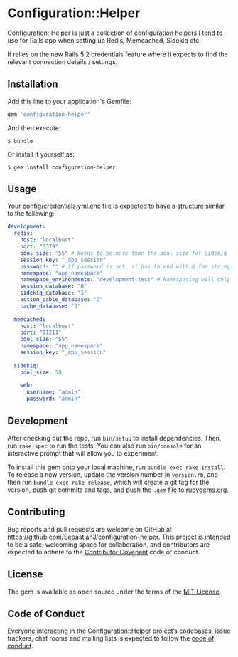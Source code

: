 # Configuration::Helper

Configuration::Helper is just a collection of configuration helpers I tend to use for Rails app when setting up Redis, Memcached, Sidekiq etc.

It relies on the new Rails 5.2 credentials feature where it expects to find the relevant connection details / settings.

## Installation

Add this line to your application's Gemfile:

```ruby
gem 'configuration-helper'
```

And then execute:

    $ bundle

Or install it yourself as:

    $ gem install configuration-helper

## Usage

Your config/credentials.yml.enc file is expected to have a structure similar to the following:

```yaml
development:
  redis:
    host: "localhost"
    port: "6379"
    pool_size: "55" # Needs to be more than the pool size for Sidekiq
    session_key: "_app_session"
    password: "" # If password is set, it has to end with @ for string concatenation to work properly
    namespace: "app_namespace"
    namespace_environments: "development,test" # Namespacing will only be enabled for the defined environments, namespacing is not recommended for production use
    session_database: "0"
    sidekiq_database: "1"
    action_cable_database: "2"
    cache_database: "3"
  
  memcached:
    host: "localhost"
    port: "11211"
    pool_size: "55"
    namespace: "app_namespace"
    session_key: "_app_session"
  
  sidekiq:
    pool_size: 50
  
    web:
      username: "admin"
      password: "admin"
```

## Development

After checking out the repo, run `bin/setup` to install dependencies. Then, run `rake spec` to run the tests. You can also run `bin/console` for an interactive prompt that will allow you to experiment.

To install this gem onto your local machine, run `bundle exec rake install`. To release a new version, update the version number in `version.rb`, and then run `bundle exec rake release`, which will create a git tag for the version, push git commits and tags, and push the `.gem` file to [rubygems.org](https://rubygems.org).

## Contributing

Bug reports and pull requests are welcome on GitHub at https://github.com/SebastianJ/configuration-helper. This project is intended to be a safe, welcoming space for collaboration, and contributors are expected to adhere to the [Contributor Covenant](http://contributor-covenant.org) code of conduct.

## License

The gem is available as open source under the terms of the [MIT License](https://opensource.org/licenses/MIT).

## Code of Conduct

Everyone interacting in the Configuration::Helper project’s codebases, issue trackers, chat rooms and mailing lists is expected to follow the [code of conduct](https://github.com/SebastianJ/configuration-helper/blob/master/CODE_OF_CONDUCT.md).
